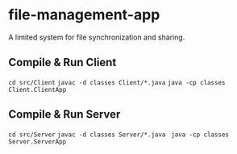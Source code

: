 # file-management-app
A limited system for file synchronization and sharing.
## Compile & Run Client
```cd src/Client```
```javac -d classes Client/*.java```
```java -cp classes Client.ClientApp```
## Compile & Run Server
```cd src/Server```
```javac -d classes Server/*.java ```
```java -cp classes Server.ServerApp```
